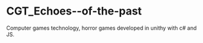 # CGT_Echoes--of-the-past
Computer games technology, horror games developed in unithy with c# and JS.
